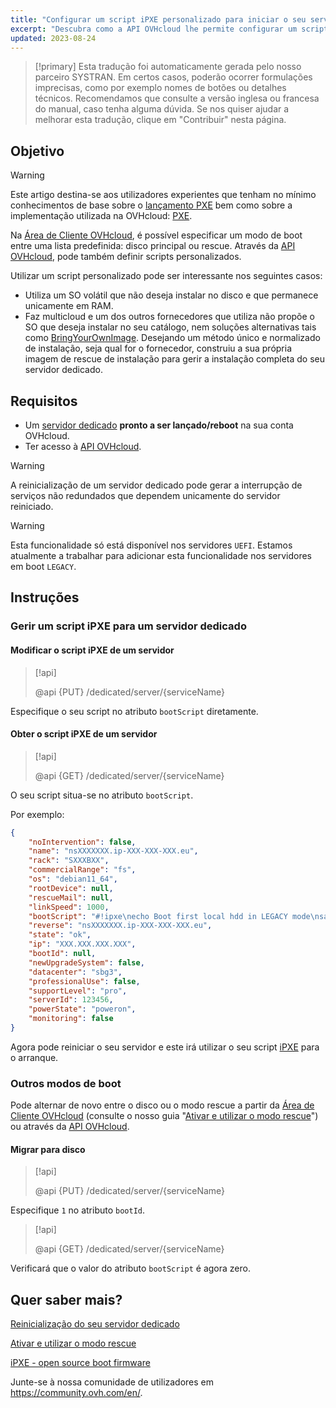 ```yaml
---
title: "Configurar um script iPXE personalizado para iniciar o seu servidor através da API OVHcloud"
excerpt: "Descubra como a API OVHcloud lhe permite configurar um script de arranque personalizado PXE para dar bootagem ao seu servidor"
updated: 2023-08-24
---
```


> [!primary]
> Esta tradução foi automaticamente gerada pelo nosso parceiro SYSTRAN. Em certos casos, poderão ocorrer formulações imprecisas, como por exemplo nomes de botões ou detalhes técnicos. Recomendamos que consulte a versão inglesa ou francesa do manual, caso tenha alguma dúvida. Se nos quiser ajudar a melhorar esta tradução, clique em "Contribuir" nesta página.
>

## Objetivo

> [!warning]
>
> Este artigo destina-se aos utilizadores experientes que tenham no mínimo conhecimentos de base sobre o [lançamento PXE](https://en.wikipedia.org/wiki/Preboot_Execution_Environment) bem como sobre a implementação utilizada na OVHcloud: [PXE](https://ipxe.org/).
>

Na [Área de Cliente OVHcloud](https://www.ovh.com/auth/?action=gotomanager&from=https://www.ovh.pt/&ovhSubsidiary=pt), é possível especificar um modo de boot entre uma lista predefinida: disco principal ou rescue.
Através da [API OVHcloud](https://api.ovh.com/), pode também definir scripts personalizados.

Utilizar um script personalizado pode ser interessante nos seguintes casos:

- Utiliza um SO volátil que não deseja instalar no disco e que permanece unicamente em RAM.
- Faz multicloud e um dos outros fornecedores que utiliza não propõe o SO que deseja instalar no seu catálogo, nem soluções alternativas tais como [BringYourOwnImage](/pages/cloud/dedicated/bring-your-own-image/). Desejando um método único e normalizado de instalação, seja qual for o fornecedor, construiu a sua própria imagem de rescue de instalação para gerir a instalação completa do seu servidor dedicado.

## Requisitos

- Um [servidor dedicado](https://www.ovhcloud.com/pt/bare-metal/) **pronto a ser lançado/reboot** na sua conta OVHcloud.
- Ter acesso à [API OVHcloud](https://api.ovh.com/).

> [!warning]
>
> A reinicialização de um servidor dedicado pode gerar a interrupção de serviços não redundados que dependem unicamente do servidor reiniciado.
>

> [!warning]
>
> Esta funcionalidade só está disponível nos servidores `UEFI`. Estamos atualmente a trabalhar para adicionar esta funcionalidade nos servidores em boot `LEGACY`.
>

## Instruções

### Gerir um script iPXE para um servidor dedicado <a name="manageIpxeScript"></a>

#### Modificar o script iPXE de um servidor <a name="changeIpxeScript"></a>

> [!api]
>
> @api {PUT} /dedicated/server/{serviceName}
>

Especifique o seu script no atributo `bootScript` diretamente.

#### Obter o script iPXE de um servidor <a name="getIpxeScript"></a>

> [!api]
>
> @api {GET} /dedicated/server/{serviceName}
>

O seu script situa-se no atributo `bootScript`.

Por exemplo:

```json
{
    "noIntervention": false,
    "name": "nsXXXXXXX.ip-XXX-XXX-XXX.eu",
    "rack": "SXXXBXX",
    "commercialRange": "fs",
    "os": "debian11_64",
    "rootDevice": null,
    "rescueMail": null,
    "linkSpeed": 1000,
    "bootScript": "#!ipxe\necho Boot first local hdd in LEGACY mode\nsanboot --no-describe --drive 0x80\nexit 1\n",
    "reverse": "nsXXXXXXX.ip-XXX-XXX-XXX.eu",
    "state": "ok",
    "ip": "XXX.XXX.XXX.XXX",
    "bootId": null,
    "newUpgradeSystem": false,
    "datacenter": "sbg3",
    "professionalUse": false,
    "supportLevel": "pro",
    "serverId": 123456,
    "powerState": "poweron",
    "monitoring": false
}
```

Agora pode reiniciar o seu servidor e este irá utilizar o seu script [iPXE](https://ipxe.org/) para o arranque.

### Outros modos de boot <a name="leaveIpxeScript"></a>

Pode alternar de novo entre o disco ou o modo rescue a partir da [Área de Cliente OVHcloud](https://www.ovh.com/auth/?action=gotomanager&from=https://www.ovh.pt/&ovhSubsidiary=pt) (consulte o nosso guia "[Ativar e utilizar o modo rescue](/pages/cloud/dedicated/rescue_mode)") ou através da [API OVHcloud](https://api.ovh.com/).

#### Migrar para disco <a name="switchToDisk"></a>

> [!api]
>
> @api {PUT} /dedicated/server/{serviceName}
>

Especifique `1` no atributo `bootId`.

> [!api]
>
> @api {GET} /dedicated/server/{serviceName}
>

Verificará que o valor do atributo `bootScript` é agora zero.

## Quer saber mais? <a name="gofurther"></a>

[Reinicialização do seu servidor dedicado](/pages/cloud/dedicated/getting-started-with-dedicated-server#reboot)

[Ativar e utilizar o modo rescue](/pages/cloud/dedicated/rescue_mode)

[iPXE - open source boot firmware](https://ipxe.org/)

Junte-se à nossa comunidade de utilizadores em <https://community.ovh.com/en/>.
